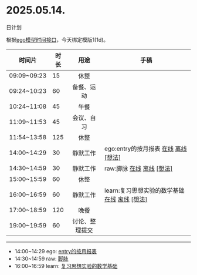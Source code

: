 # 2025.05.14.
日计划

根据[ego模型时间接口](https://gitee.com/hyg/blog/blob/master/timeflow.md)，今天绑定模版1(1d)。

| 时间片 | 时长 | 用途 | 手稿 |
| --- | --- | :---: | --- |
| 09:09~09:23 | 15 | 休整 |  |
| 09:24~10:23 | 60 | 备餐、运动 |  |
| 10:24~11:08 | 45 | 午餐 |  |
| 11:09~11:53 | 45 | 会议、自习 |  |
| 11:54~13:58 | 125 | 休整 |  |
| 14:00~14:29 | 30 | 静默工作 | ego:entry的按月报表 [在线](http://simp.ly/p/8t3vlk) [离线](../../draft/2025/20250514140000.md) <a href="mailto:huangyg@mars22.com?subject=关于2025.05.14.[ego:entry的按月报表]任务&body=日期: 20250514%0D%0A序号: 5%0D%0A手稿:../../draft/2025/20250514140000.md%0D%0A---请勿修改邮件主题及以上内容 从下一行开始写您的想法---%0D%0A">[想法]</a> |
| 14:30~14:59 | 30 | 静默工作 | raw:脚脉 [在线](http://simp.ly/p/5k9gJy) [离线](../../draft/2025/20250514143000.md) <a href="mailto:huangyg@mars22.com?subject=关于2025.05.14.[raw:脚脉]任务&body=日期: 20250514%0D%0A序号: 6%0D%0A手稿:../../draft/2025/20250514143000.md%0D%0A---请勿修改邮件主题及以上内容 从下一行开始写您的想法---%0D%0A">[想法]</a> |
| 15:00~15:59 | 60 | 休整 |  |
| 16:00~16:59 | 60 | 静默工作 | learn:复习思想实验的数学基础 [在线](http://simp.ly/p/4QDThK) [离线](../../draft/2025/20250514160000.md) <a href="mailto:huangyg@mars22.com?subject=关于2025.05.14.[learn:复习思想实验的数学基础]任务&body=日期: 20250514%0D%0A序号: 8%0D%0A手稿:../../draft/2025/20250514160000.md%0D%0A---请勿修改邮件主题及以上内容 从下一行开始写您的想法---%0D%0A">[想法]</a> |
| 17:00~18:59 | 120 | 晚餐 |  |
| 19:00~19:59 | 60 | 讨论、整理提交 |  |

---

- 14:00~14:29	ego: [entry的按月报表](../../draft/2025/20250514.01.md)
- 14:30~14:59	raw: [脚脉](../../draft/2025/20250514.02.md)
- 16:00~16:59	learn: [复习思想实验的数学基础](../../draft/2025/20250514.03.md)
